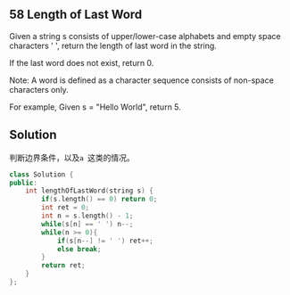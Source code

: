 ## 58	Length of Last Word

Given a string s consists of upper/lower-case alphabets and empty space characters ' ', return the length of last word in the string.

If the last word does not exist, return 0.

Note: A word is defined as a character sequence consists of non-space characters only.

For example, 
Given s = "Hello World",
return 5.

## Solution
判断边界条件，以及`a `这类的情况。
```C++
class Solution {
public:
    int lengthOfLastWord(string s) {
        if(s.length() == 0) return 0;
        int ret = 0;
        int n = s.length() - 1;
        while(s[n] == ' ') n--;
        while(n >= 0){
            if(s[n--] != ' ') ret++;
            else break;
        }
        return ret;
    }
};
```